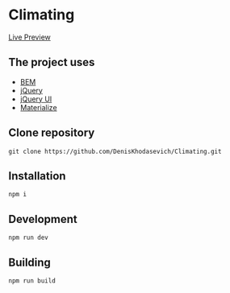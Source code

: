 # Climating
[Live Preview](https://deniskhodasevich.github.io/climating/)

## The project uses
- [BEM](https://bem.info)
- [jQuery](https://jquery.com)
- [jQuery UI](https://jqueryui.com)
- [Materialize](https://materializecss.com)

## Clone repository
```
git clone https://github.com/DenisKhodasevich/Climating.git
```

## Installation
```
npm i
```

## Development
```
npm run dev
```

## Building
```
npm run build
```
